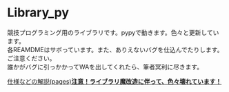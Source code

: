 # Library_py

競技プログラミング用のライブラリです。pypyで動きます。色々と更新しています。  
各REAMDMEはサボっています。また、ありえないバグを仕込んでたりします。ご注意ください。  
誰かがバグに引っかかってWAを出してくれたら、筆者冥利に尽きます。  

[仕様などの解説(pages)**注意！ライブラリ魔改造に伴って、色々壊れています！**](https://titanium-22.github.io/Library_py/)

